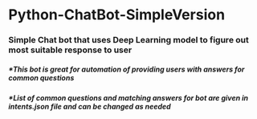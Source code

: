 # Python-ChatBot-SimpleVersion

### Simple Chat bot that uses Deep Learning model to figure out most suitable response to user

##### *This bot is great for automation of providing users with answers for common questions
##### *List of common questions and matching answers for bot are given in intents.json file and can be changed as needed
